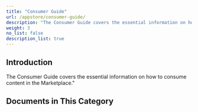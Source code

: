 ```yaml
---
title: "Consumer Guide"
url: /appstore/consumer-guide/
description: "The Consumer Guide covers the essential information on how to consume content in the Marketplace."
weight: 3
no_list: false
description_list: true
---
```


## Introduction

The Consumer Guide covers the essential information on how to consume content in the Marketplace."

## Documents in This Category
